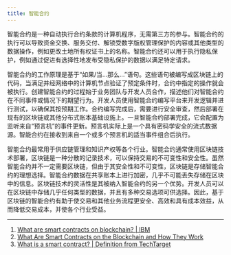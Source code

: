 ```yaml
---
title: 智能合约
---
```


智能合约是一种自动执行合约条款的计算机程序，无需第三方的参与。智能合约的执行可以导致资金交换、服务交付、解锁受数字版权管理保护的内容或其他类型的数据操作，例如更改土地所有权证书上的名称。智能合约还可以用于执行隐私保护，例如通过促进有选择性地发布受隐私保护的数据以满足特定请求。

智能合约的工作原理是基于“如果/当...那么...”语句。这些语句被编写成区块链上的代码，当满足并经网络中的计算机节点验证了预定条件时，合约中指定的操作就会被执行。创建智能合约的过程始于业务团队与开发人员合作，描述他们对智能合约在不同事件或情况下的期望行为。开发人员使用智能合约编写平台来开发逻辑并进行测试，以确保其按预期工作。合约编写完成后，需要进行安全审查，然后部署在现有的区块链或其他分布式账本基础设施上。一旦智能合约部署完成，它会配置为监听来自“预言机”的事件更新。预言机实际上是一个具有密码学安全的流式数据源。智能合约在接收到来自一个或多个预言机的适当事件组合后执行。

智能合约最常用于供应链管理和知识产权等各个行业。智能合约通常使用区块链技术部署，区块链是一种分散的记录技术，可以保持交易的不可变性和安全性。虽然智能合约并不一定需要区块链，但由于其安全性和不可变性，区块链是存储智能合约的理想选择。智能合约数据在共享账本上进行加密，几乎不可能丢失存储在区块中的信息。区块链技术的灵活性是其被纳入智能合约的另一个优势。开发人员可以在区块链中存储几乎任何类型的数据，并且有多种交易选项可供选择。因此，基于区块链的智能合约有助于使交易和其他业务流程更安全、高效和具有成本效益，从而降低交易成本，并使各个行业受益。

---

1. [What are smart contracts on blockchain? | IBM](https://www.ibm.com/topics/smart-contracts)
2. [What Are Smart Contracts on the Blockchain and How They Work](https://www.investopedia.com/terms/s/smart-contracts.asp)
3. [What is a smart contract? | Definition from TechTarget](https://www.techtarget.com/searchcio/definition/smart-contract)
